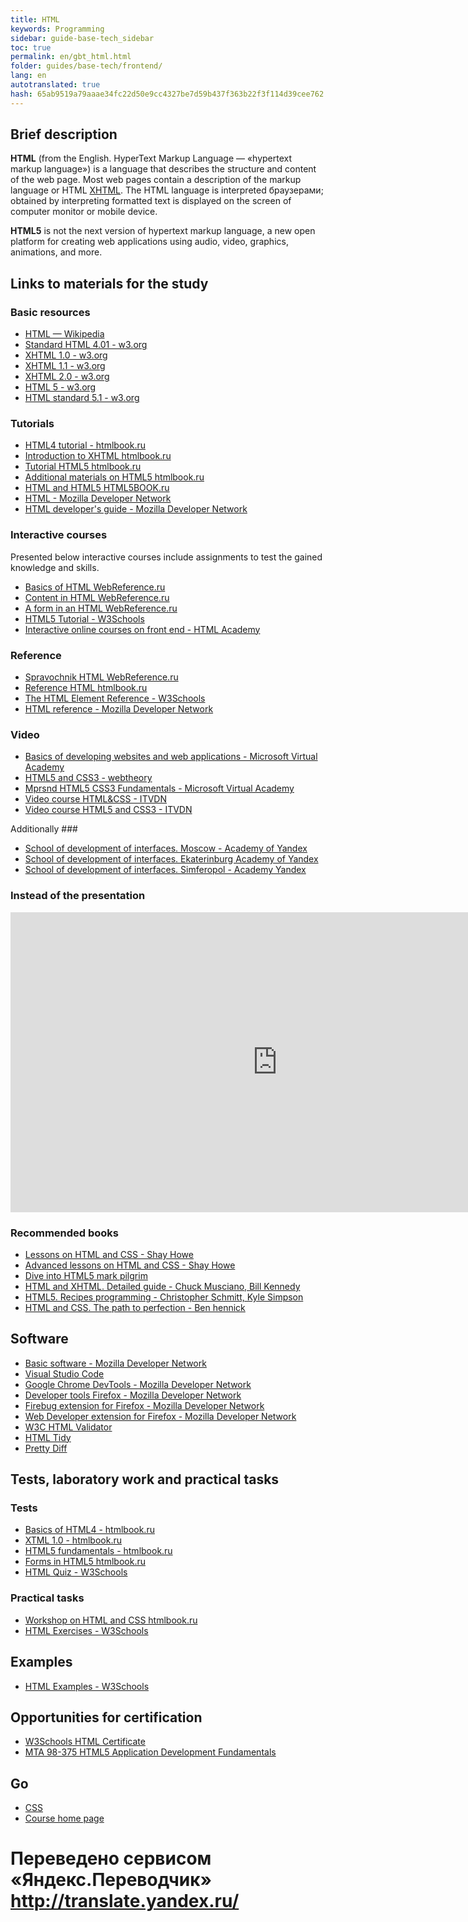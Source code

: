 ```yaml
--- 
title: HTML 
keywords: Programming 
sidebar: guide-base-tech_sidebar 
toc: true 
permalink: en/gbt_html.html 
folder: guides/base-tech/frontend/ 
lang: en 
autotranslated: true 
hash: 65ab9519a79aaae34fc22d50e9cc4327be7d59b437f363b22f3f114d39cee762 
--- 
```


## Brief description 

**HTML** (from the English. HyperText Markup Language — «hypertext markup language») is a language that describes the structure and content of the web page. Most web pages contain a description of the markup language or HTML [XHTML](https://developer.mozilla.org/ru/docs/XHTML). The HTML language is interpreted браузерами; obtained by interpreting formatted text is displayed on the screen of computer monitor or mobile device. 

**HTML5** is not the next version of hypertext markup language, a new open platform for creating web applications using audio, video, graphics, animations, and more. 

## Links to materials for the study 

### Basic resources 

* [HTML — Wikipedia](https://ru.wikipedia.org/wiki/HTML) 
* [Standard HTML 4.01 - w3.org](https://www.w3.org/TR/html401/) 
* [XHTML 1.0 - w3.org](https://www.w3.org/TR/xhtml1/) 
* [XHTML 1.1 - w3.org](https://www.w3.org/TR/xhtml11/) 
* [XHTML 2.0 - w3.org](https://www.w3.org/TR/xhtml2/) 
* [HTML 5 - w3.org](https://www.w3.org/TR/html5/) 
* [HTML standard 5.1 - w3.org](https://www.w3.org/TR/html51/) 

### Tutorials 
* [HTML4 tutorial - htmlbook.ru](http://htmlbook.ru/samhtml) 
* [Introduction to XHTML htmlbook.ru](http://htmlbook.ru/xhtml) 
* [Tutorial HTML5 htmlbook.ru](http://htmlbook.ru/samhtml5/) 
* [Additional materials on HTML5 htmlbook.ru](http://htmlbook.ru/html5) 
* [HTML and HTML5 HTML5BOOK.ru](https://html5book.ru/html-html5/) 
* [HTML - Mozilla Developer Network](https://developer.mozilla.org/ru/docs/Learn/Getting_started_with_the_web/HTML_basics) 
* [HTML developer's guide - Mozilla Developer Network](https://developer.mozilla.org/ru/docs/Web/Guide/HTML) 

### Interactive courses 

Presented below interactive courses include assignments to test the gained knowledge and skills. 

* [Basics of HTML WebReference.ru](https://webref.ru/course/html-basics) 
* [Content in HTML WebReference.ru](https://webref.ru/course/html-content) 
* [A form in an HTML WebReference.ru](https://webref.ru/course/html5-form) 
* [HTML5 Tutorial - W3Schools](http://www.w3schools.com/html/) 
* [Interactive online courses on front end - HTML Academy](https://htmlacademy.ru/) 

### Reference 
* [Spravochnik HTML WebReference.ru](https://webref.ru/html) 
* [Reference HTML htmlbook.ru](http://htmlbook.ru/html) 
* [The HTML Element Reference - W3Schools](http://www.w3schools.com/tags/) 
* [HTML reference - Mozilla Developer Network](https://developer.mozilla.org/EN/docs/Web/HTML/Links) 

### Video 
* [Basics of developing websites and web applications - Microsoft Virtual Academy](https://mva.microsoft.com/ru/training-courses/--8723?l=zZGYOLS1_1904984382) 
* [HTML5 and CSS3 - webtheory](https://www.youtube.com/playlist?list=PLwSSV-_L9szsyAwvl4Q-oTM1HdNBZFSF-) 
* [Mprsnd HTML5 CSS3 Fundamentals - Microsoft Virtual Academy](https://mva.microsoft.com/en-US/training-courses/html5-css3-fundamentals-development-for-absolute-beginners-14207?l=Y4COscFfB_7500115888) 
* [Video course HTML&CSS - ITVDN](https://www.youtube.com/playlist?list=PLvItDmb0sZw-v7y3fP50Ao8AIlg00fSGQ) 
* [Video course HTML5 and CSS3 - ITVDN](https://www.youtube.com/playlist?list=PLvItDmb0sZw9cJossgyJepu6N9hybEjKU) 

Additionally ### 
* [School of development of interfaces. Moscow - Academy of Yandex](https://academy.yandex.ru/events/frontend/shri_msk-2013/) 
* [School of development of interfaces. Ekaterinburg Academy of Yandex](https://academy.yandex.ru/events/frontend/shri_ekb-2013/) 
* [School of development of interfaces. Simferopol - Academy Yandex](https://academy.yandex.ru/events/frontend/shri_simf-2013/) 

### Instead of the presentation 

<div class="thumb-wrap"> 
<iframe width="854" height="480" src="https://www.youtube.com/embed/5pBcKKiZSGE" frameborder="0" allowfullscreen></iframe> 
</div> 

### Recommended books 

* [Lessons on HTML and CSS - Shay Howe](https://webref.ru/layout/diveintohtml5) 
* [Advanced lessons on HTML and CSS - Shay Howe](https://webref.ru/layout/advanced-html-css) 
* [Dive into HTML5 mark pilgrim](https://webref.ru/layout/diveintohtml5) 
* [HTML and XHTML. Detailed guide - Chuck Musciano, Bill Kennedy](http://www.ozon.ru/context/detail/id/3881084/) 
* [HTML5. Recipes programming - Christopher Schmitt, Kyle Simpson](http://www.ozon.ru/context/detail/id/17513568/) 
* [HTML and CSS. The path to perfection - Ben hennick](http://www.ozon.ru/context/detail/id/5648483/) 

## Software 

* [Basic software - Mozilla Developer Network](https://developer.mozilla.org/ru/docs/Learn/Getting_started_with_the_web/Установка_базового_программного_обеспечения) 
* [Visual Studio Code](https://code.visualstudio.com/) 
* [Google Chrome DevTools - Mozilla Developer Network](https://developer.chrome.com/devtools) 
* [Developer tools Firefox - Mozilla Developer Network](https://developer.mozilla.org/ru/docs/Tools) 
* [Firebug extension for Firefox - Mozilla Developer Network](https://addons.mozilla.org/ru/firefox/addon/firebug/) 
* [Web Developer extension for Firefox - Mozilla Developer Network](https://addons.mozilla.org/ru/firefox/addon/web-developer/) 
* [W3C HTML Validator](http://validator.w3.org/) 
* [HTML Tidy](http://tidy.sourceforge.net/) 
* [Pretty Diff](http://prettydiff.com/?html) 

## Tests, laboratory work and practical tasks 

### Tests 
* [Basics of HTML4 - htmlbook.ru](http://htmlbook.ru/test/html4) 
* [XTML 1.0 - htmlbook.ru](http://htmlbook.ru/test/xhtml) 
* [HTML5 fundamentals - htmlbook.ru](http://htmlbook.ru/test/html5) 
* [Forms in HTML5 htmlbook.ru](http://htmlbook.ru/test/form) 
* [HTML Quiz - W3Schools](http://www.w3schools.com/html/html_quiz.asp) 

### Practical tasks 
* [Workshop on HTML and CSS htmlbook.ru](http://htmlbook.ru/practical) 
* [HTML Exercises - W3Schools](http://www.w3schools.com/html/exercise.asp) 

## Examples 

* [HTML Examples - W3Schools](http://www.w3schools.com/html/html_examples.asp) 

## Opportunities for certification 

* [W3Schools HTML Certificate](http://www.w3schools.com/cert/cert_html_new.asp) 
* [MTA 98-375 HTML5 Application Development Fundamentals](https://www.microsoft.com/ru-ru/learning/exam-98-375.aspx) 

## Go 

* [CSS](gbt_css.html) 
* [Course home page](gbt_landing-page.html) 



 # Переведено сервисом «Яндекс.Переводчик» http://translate.yandex.ru/